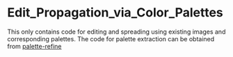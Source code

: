 # Edit_Propagation_via_Color_Palettes

This only contains code for editing and spreading using existing images and corresponding palettes. The code for palette extraction can be obtained from [palette-refine](https://github.com/amberwangyili/palette-refine)
